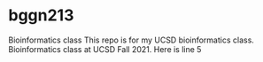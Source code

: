 # bggn213
Bioinformatics class
This repo is for my UCSD bioinformatics class. 
Bioinformatics class at UCSD Fall 2021. 
Here is line 5